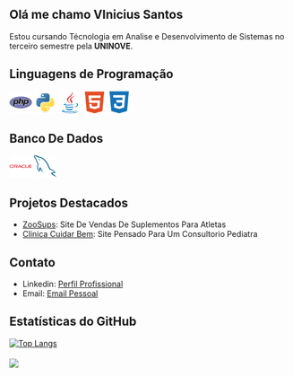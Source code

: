 ## Olá me chamo VInicius Santos

Estou cursando Técnologia em Analise e Desenvolvimento de Sistemas no terceiro semestre pela __UNINOVE__.

## Linguagens de Programação

<p align="left">
<img src="https://raw.githubusercontent.com/devicons/devicon/master/icons/php/php-original.svg" alt="PHP" width="40" height="40"/>
<img src="https://raw.githubusercontent.com/devicons/devicon/master/icons/python/python-original.svg" alt="Python" width="40" height="40"/>
<img src="https://raw.githubusercontent.com/devicons/devicon/master/icons/java/java-original.svg" alt="Java" width="40" height="40"/>
<img src="https://raw.githubusercontent.com/devicons/devicon/master/icons/html5/html5-plain.svg" alt="HTML" width="40" height="40"/>
<img src="https://raw.githubusercontent.com/devicons/devicon/master/icons/css3/css3-plain.svg" alt="CSS" width="40" height="40"/>
</p>



</p>

## Banco De Dados
<p align="left">
  <img src="https://raw.githubusercontent.com/devicons/devicon/master/icons/oracle/oracle-original.svg" alt="Oracle" width="40" height="40"/>
  <img src="https://raw.githubusercontent.com/devicons/devicon/master/icons/mysql/mysql-original.svg" alt="MySQL" width="40" height="40"/>
  <!-- Adicione mais logos conforme necessário -->
</p>

## Projetos Destacados
- [ZooSups](https://github.com/yZero19/ZooSups2): Site De Vendas De Suplementos Para Atletas
- [Clinica Cuidar Bem](https://github.com/yZero19/cuidar-bem): Site Pensado Para Um Consultorio Pediatra 


## Contato
- Linkedin: [ Perfil Profissional ](https://www.linkedin.com/in/vinicius-santos-1aabb1197/)
- Email: [ Email Pessoal ](vinicius.santos110vs@gmail.com)

## Estatísticas do GitHub


<div>
  <a href="https://github.com/yZero19/github-readme-stats">
  <img  src="https://github-readme-stats.vercel.app/api/top-langs/?username=yZero19&langs_count=8" alt="Top Langs" />
  </a> 
  <br><br>
  <a href="https://github.com/yZero19/github-readme-stats">
  <img height= 200 align="center" src="https://github-readme-stats.vercel.app/api?username=yZero19" />
</a>

</div>
